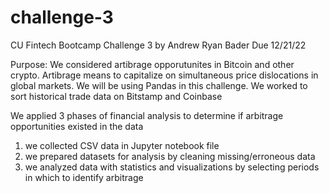 # challenge-3
CU Fintech Bootcamp Challenge 3
by Andrew Ryan Bader
Due 12/21/22

Purpose:
We considered artibrage opporutunites in Bitcoin and other crypto. Artibrage means to capitalize on simultaneous price dislocations in global markets. We will be using Pandas in this challenge. We  worked to sort historical trade data on Bitstamp and Coinbase

We applied 3 phases of financial analysis to determine if arbitrage opportunities existed in the data
1) we collected CSV data in Jupyter notebook file
2) we prepared datasets for analysis by cleaning missing/erroneous data
3) we analyzed data with statistics and visualizations by selecting periods in which to identify arbitrage

